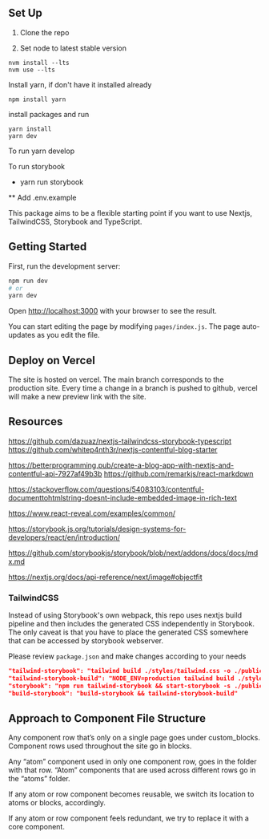 ## Set Up 

1. Clone the repo

1. Set node to latest stable version  
```
nvm install --lts
nvm use --lts
```
Install yarn, if don't have it installed already
```
npm install yarn 
```
 
install packages and run
```
yarn install
yarn dev
```


To run
yarn develop

To run storybook 
- yarn run storybook


 
** Add .env.example


This package aims to be a flexible starting point if you want to use Nextjs, TailwindCSS, Storybook and TypeScript.


## Getting Started

First, run the development server:

```bash
npm run dev
# or
yarn dev
```

Open [http://localhost:3000](http://localhost:3000) with your browser to see the result.

You can start editing the page by modifying `pages/index.js`. The page auto-updates as you edit the file.

## Deploy on Vercel

The site is hosted on vercel. The main branch corresponds to the production site. Every time a change in a branch is pushed to github, vercel will make a new preview link with the site.











## Resources

https://github.com/dazuaz/nextjs-tailwindcss-storybook-typescript
https://github.com/whitep4nth3r/nextjs-contentful-blog-starter

https://betterprogramming.pub/create-a-blog-app-with-nextjs-and-contentful-api-7927af49b3b
https://github.com/remarkjs/react-markdown

https://stackoverflow.com/questions/54083103/contentful-documenttohtmlstring-doesnt-include-embedded-image-in-rich-text

https://www.react-reveal.com/examples/common/

https://storybook.js.org/tutorials/design-systems-for-developers/react/en/introduction/

https://github.com/storybookjs/storybook/blob/next/addons/docs/docs/mdx.md

https://nextjs.org/docs/api-reference/next/image#objectfit





### TailwindCSS

Instead of using Storybook's own webpack, this repo uses nextjs build pipeline and then includes the generated CSS independently in Storybook.
The only caveat is that you have to place the generated CSS somewhere that can be accessed by storybook webserver.

Please review `package.json` and make changes according to your needs

```json
"tailwind-storybook": "tailwind build ./styles/tailwind.css -o ./public/storybook/tailwind.storybook.css",
"tailwind-storybook-build": "NODE_ENV=production tailwind build ./styles/tailwind.css -o ./storybook-static/storybook/tailwind.storybook.css",
"storybook": "npm run tailwind-storybook && start-storybook -s ./public -p 6006",
"build-storybook": "build-storybook && tailwind-storybook-build"
```

## Approach to Component File Structure
Any component row that’s only on a single page goes under custom_blocks. Component rows used throughout the site go in blocks.

Any “atom” component used in only one component row, goes in the folder with that row. “Atom” components that are used across different rows go in the “atoms” folder.

If any atom or row component becomes reusable, we switch its location to atoms or blocks, accordingly. 

If any atom or row component feels redundant, we try to replace it with a core component.


